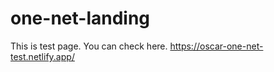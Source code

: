 # one-net-landing
  This is test page.
  You can check here.
  https://oscar-one-net-test.netlify.app/
